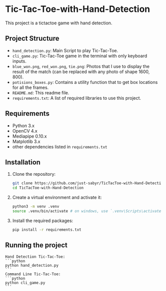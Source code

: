 # Tic-Tac-Toe-with-Hand-Detection

This project is a tictactoe game with hand detection.

## Project Structure

- `hand_detection.py`: Main Script to play Tic-Tac-Toe.
- `cli_game.py`: Tic-Tac-Toe game in the terminal with only keyboard inputs.
- `blue_won.png`, `red_won.png`, `tie.png`: Photos that I use to display the result of the match (can be replaced with any photo of shape 1600, 800).
- `potisions_boxes.py`: Contains a utility function that to get box locations for all the frames.
- `README.md`: This readme file.
- `requirements.txt`: A list of required libraries to use this project.

## Requirements

- Python 3.x
- OpenCV 4.x
- Mediapipe 0.10.x
- Matplotlib 3.x
- other dependencies listed in `requirements.txt`

## Installation

1. Clone the repository:
    ```bash
    git clone https://github.com/just-sabyr/TicTacToe-with-Hand-Detection.git
    cd TicTacToe-with-Hand-Detection
    ```
2. Create a virtual environment and activate it:
    ```bash
    python3 -m venv .venv
    source .venv/bin/activate # on windows, use `.venv\Scripts\activate`
    ```
3. Install the required packages:
    ```bash
    pip install -r requirements.txt
    ```

## Running the project
    Hand Detection Tic-Tac-Toe:
    ```python
    python hand_detection.py
    ```
    Command Line Tic-Tac-Toe:
    ```python
    python cli_game.py
    ```
